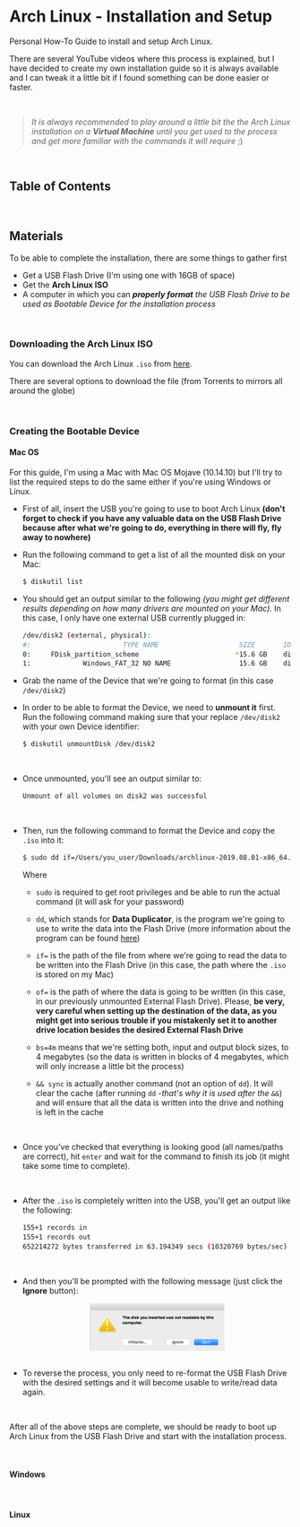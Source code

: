 # Arch Linux - Installation and Setup
Personal How-To Guide to install and setup Arch Linux.

There are several YouTube videos where this process is explained, but I have decided to create my own installation guide so it is always available and I can tweak it a little bit if I found something can be done easier or faster.

<br>

> _It is always recommended to play around a little bit the the Arch Linux installation on a **Virtual Machine** until you get used to the process and get more familiar with the commands it will require_ ;)

<br>

## Table of Contents


<br>

## Materials

To be able to complete the installation, there are some things to gather first

* Get a USB Flash Drive (I'm using one with 16GB of space)
* Get the **Arch Linux ISO**
* A computer in which you can _**properly format** the USB Flash Drive to be used as Bootable Device for the installation process_

<br>

### Downloading the Arch Linux ISO

You can download the Arch Linux `.iso` from [here](https://www.archlinux.org/download/). 

There are several options to download the file (from Torrents to mirrors all around the globe)

<br>

### Creating the Bootable Device

#### Mac OS

For this guide, I'm using a Mac with Mac OS Mojave (10.14.10) but I'll try to list the required steps to do the same either if you're using Windows or Linux.

* First of all, insert the USB you're going to use to boot Arch Linux **(don't forget to check if you have any valuable data on the USB Flash Drive because after what we're going to do, everything in there will fly, fly away to nowhere)**
* Run the following command to get a list of all the mounted disk on your Mac:
  ```bash
  $ diskutil list
  ```

* You should get an output similar to the following _(you might get different results depending on how many drivers are mounted on your Mac)_. In this case, I only have one external USB currently plugged in:
  ```bash
  /dev/disk2 (external, physical):
  #:                       TYPE NAME                    SIZE       IDENTIFIER
  0:     FDisk_partition_scheme                        *15.6 GB    disk2
  1:             Windows_FAT_32 NO NAME                 15.6 GB    disk2s1
  ```

* Grab the name of the Device that we're going to format (in this case `/dev/disk2`)

* In order to be able to format the Device, we need to **unmount it** first. Run the following command making sure that your replace `/dev/disk2` with your own Device identifier:
  ```bash
  $ diskutil unmountDisk /dev/disk2
  ```

  <br>

* Once unmounted, you'll see an output similar to:
  ```bash
  Unmount of all volumes on disk2 was successful
  ```

  <br>

* Then, run the following command to format the Device and copy the `.iso` into it:
  ```bash
  $ sudo dd if=/Users/you_user/Downloads/archlinux-2019.08.01-x86_64.iso of=/dev/rdisk2 bs=4m && sync
  ```

  Where

  * `sudo` is required to get root privileges and be able to run the actual command (it will ask for your password)

  * `dd`, which stands for **Data Duplicator**, is the program we're going to use to write the data into the Flash Drive (more information about the program can be found [here](https://ss64.com/osx/dd.html))

  * `if=` is the path of the file from where we're going to read the data to be written into the Flash Drive (in this case, the path where the `.iso` is stored on my Mac)

  * `of=` is the path of where the data is going to be written (in this case, in our previously unmounted External Flash Drive). Please, **be very, very careful when setting up the destination of the data, as you might get into serious trouble if you mistakenly set it to another drive location besides the desired External Flash Drive**

  * `bs=4m` means that we're setting both, input and output block sizes, to 4 megabytes (so the data is written in blocks of 4 megabytes, which will only increase a little bit the process)
  
  * `&& sync` is actually another command (not an option of `dd`). It will clear the cache (after running `dd` -_that's why it is used after the `&&`_) and will ensure that all the data is written into the drive and nothing is left in the cache

  <br>

* Once you've checked that everything is looking good (all names/paths are correct), hit `enter` and wait for the command to finish its job (it might take some time to complete).

<br>

* After the `.iso` is completely written into the USB, you'll get an output like the following:
  ```bash
  155+1 records in
  155+1 records out
  652214272 bytes transferred in 63.194349 secs (10320769 bytes/sec)
  ```
  
  <br>

* And then you'll be prompted with the following message (just click the **Ignore** button):

  <img style="display: block; margin-left: auto; margin-right: auto; width: 50%;" src="images/diskNotReadable.png">

  <br>


* To reverse the process, you only need to re-format the USB Flash Drive with the desired settings and it will become usable to write/read data again.

<br>

After all of the above steps are complete, we should be ready to boot up Arch Linux from the USB Flash Drive and start with the installation process.

<br>

#### Windows

<br>

#### Linux